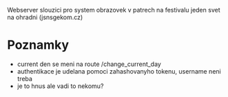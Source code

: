 Webserver slouzici pro system obrazovek v patrech na festivalu jeden svet na ohradni (jsnsgekom.cz)

# Poznamky
- current den se meni na route /change_current_day
- authentikace je udelana pomoci zahashovanyho tokenu, username neni treba
- je to hnus ale vadi to nekomu?